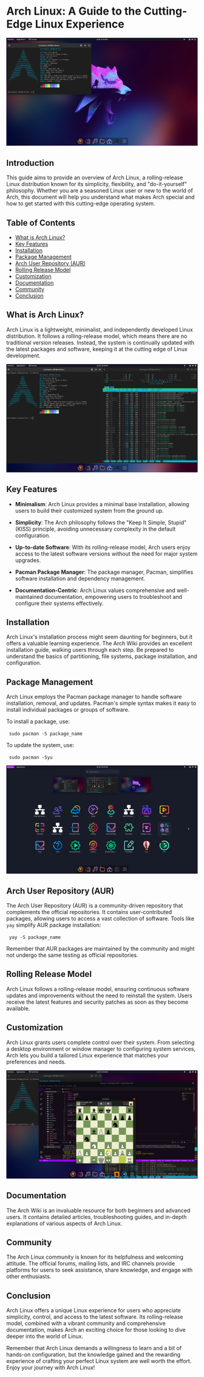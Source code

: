 # Arch Linux: A Guide to the Cutting-Edge Linux Experience

<img src="../Arch Linux/screenshorts/SS_1.png">

## Introduction

This guide aims to provide an overview of Arch Linux, a rolling-release Linux distribution known for its simplicity, flexibility, and "do-it-yourself" philosophy. Whether you are a seasoned Linux user or new to the world of Arch, this document will help you understand what makes Arch special and how to get started with this cutting-edge operating system.

## Table of Contents

- [What is Arch Linux?](#what-is-arch-linux)
- [Key Features](#key-features)
- [Installation](#installation)
- [Package Management](#package-management)
- [Arch User Repository (AUR)](#arch-user-repository-aur)
- [Rolling Release Model](#rolling-release-model)
- [Customization](#customization)
- [Documentation](#documentation)
- [Community](#community)
- [Conclusion](#conclusion)

## What is Arch Linux?

Arch Linux is a lightweight, minimalist, and independently developed Linux distribution. It follows a rolling-release model, which means there are no traditional version releases. Instead, the system is continually updated with the latest packages and software, keeping it at the cutting edge of Linux development.

<img src="../Arch Linux/screenshorts/SS_2.png">

## Key Features

- **Minimalism**: Arch Linux provides a minimal base installation, allowing users to build their customized system from the ground up.

- **Simplicity**: The Arch philosophy follows the "Keep It Simple, Stupid" (KISS) principle, avoiding unnecessary complexity in the default configuration.

- **Up-to-date Software**: With its rolling-release model, Arch users enjoy access to the latest software versions without the need for major system upgrades.

- **Pacman Package Manager**: The package manager, Pacman, simplifies software installation and dependency management.

- **Documentation-Centric**: Arch Linux values comprehensive and well-maintained documentation, empowering users to troubleshoot and configure their systems effectively.

## Installation

Arch Linux's installation process might seem daunting for beginners, but it offers a valuable learning experience. The Arch Wiki provides an excellent installation guide, walking users through each step. Be prepared to understand the basics of partitioning, file systems, package installation, and configuration.

## Package Management

Arch Linux employs the Pacman package manager to handle software installation, removal, and updates. Pacman's simple syntax makes it easy to install individual packages or groups of software.

To install a package, use:

<code> sudo pacman -S package_name </code>


To update the system, use:

<code> sudo pacman -Syu </code>

<img src="../Arch Linux/screenshorts/SS_3.png">

## Arch User Repository (AUR)

The Arch User Repository (AUR) is a community-driven repository that complements the official repositories. It contains user-contributed packages, allowing users to access a vast collection of software. Tools like `yay` simplify AUR package installation:

<code> yay -S package_name </code>


Remember that AUR packages are maintained by the community and might not undergo the same testing as official repositories.

## Rolling Release Model

Arch Linux follows a rolling-release model, ensuring continuous software updates and improvements without the need to reinstall the system. Users receive the latest features and security patches as soon as they become available.

## Customization

Arch Linux grants users complete control over their system. From selecting a desktop environment or window manager to configuring system services, Arch lets you build a tailored Linux experience that matches your preferences and needs.

<img src="../Arch Linux/screenshorts/SS_4.png">

## Documentation

The Arch Wiki is an invaluable resource for both beginners and advanced users. It contains detailed articles, troubleshooting guides, and in-depth explanations of various aspects of Arch Linux.

## Community

The Arch Linux community is known for its helpfulness and welcoming attitude. The official forums, mailing lists, and IRC channels provide platforms for users to seek assistance, share knowledge, and engage with other enthusiasts.

## Conclusion

Arch Linux offers a unique Linux experience for users who appreciate simplicity, control, and access to the latest software. Its rolling-release model, combined with a vibrant community and comprehensive documentation, makes Arch an exciting choice for those looking to dive deeper into the world of Linux.

Remember that Arch Linux demands a willingness to learn and a bit of hands-on configuration, but the knowledge gained and the rewarding experience of crafting your perfect Linux system are well worth the effort. Enjoy your journey with Arch Linux!
